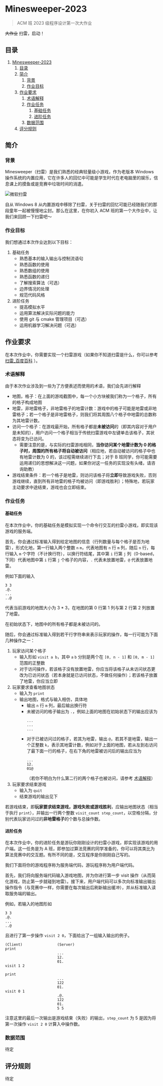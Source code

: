 # Minesweeper-2023
> ACM 班 2023 级程序设计第一次大作业

~~大作业~~ 扫雷，启动！

## 目录

1. [Minesweeper-2023](#minesweeper-2023)
   1. [目录](#目录)
   2. [简介](#简介)
      1. [背景](#背景)
      2. [作业目标](#作业目标)
   3. [作业要求](#作业要求)
      1. [术语解释](#术语解释)
      2. [作业任务](#作业任务)
         1. [基础任务](#基础任务)
         2. [进阶任务](#进阶任务)
      3. [数据范围](#数据范围)
   4. [评分规则](#评分规则)

## 简介
### 背景

Minesweeper（扫雷）是我们熟悉的经典轻量级小游戏，作为老版本 Windows 操作系统的内置应用，它在许多人的回忆中可能是学生时代在老电脑里的娱乐，信息课上的摸鱼或是竞赛中垃圾时间的消遣。

![微软扫雷](figures/microsoft-minesweeper.png)

自从 Windows 8 从内置游戏中移除了扫雷，关于扫雷的回忆可能已经随我们的那段童年一起被慢慢地尘封。那么在这里，在你初入 ACM 班的第一个大作业中，让我们来回顾一下扫雷吧～

### 作业目标

我们想通过本次作业达到以下目标：
1. 基础任务
   - 熟悉基本的输入输出与控制流语句
   - 熟悉函数的使用
   - 熟悉数组的使用
   - 熟悉函数的递归
   - 了解搜索算法（可选）
   - 边界情况的处理
   - 规范代码风格
2. 进阶任务
   - 提高模拟水平
   - 运用算法解决实际问题的能力
   - 使用 git 与 cmake 管理项目（可选）
   - 运用机器学习解决问题（可选）

## 作业要求

在本次作业中，你需要实现一个扫雷游戏（如果你不知道扫雷是什么，你可以参考 [扫雷_百度百科](https://baike.baidu.com/item/扫雷/12543) ）。

### 术语解释
由于本次作业涉及到一些为了方便表述而使用的术语，我们会先进行解释
- 地图，格子：在上面的游戏截图中，每一个小方块被我们称为一个格子，所有的格子构成地图
- 地雷，非地雷格子，非地雷格子的地雷计数：游戏中的格子可能是地雷或非地雷格子；若一个格子是非地雷格子，则我们将其周围八个格子中地雷的总数称为其地雷计数。
- 访问一个格子：在游戏最开始，所有格子都是**未被访问**的（即其内容对于用户是未知的），用户访问一个格子相当于传统扫雷游戏中左键单击该格子，其状态将变为已访问。
  - 需要注意的是，与实际的扫雷游戏相同，**当你访问某个地雷计数为 0 的格子时，周围的所有格子将自动被访问**（相应地，若自动被访问的格子中也有地雷计数为 0 的，该过程需继续进行下去；对于 B 班同学，你可能需要运用递归的思想解决这一问题，如果你对这一任务的实现没有头绪，请咨询助教）
- 游戏结束条件：若一个格子是地雷，则访问该格子将**立即**导致游戏失败，否则游戏继续，直到所有非地雷的格子均被访问（即游戏胜利）；特殊地，若玩家主动要求中途结束，游戏也会立即结束。

### 作业任务

#### 基础任务

在本次作业中，你的基础任务是模拟实现一个命令行交互的扫雷小游戏，即实现该游戏的服务端。

首先，你会通过标准输入得到给定地图的信息（行列数量与每个格子是否为地雷），形式化地，第一行输入两个整数 `n` `m`，代表地图有 `n` 行 `m` 列，随后 `n` 行，每行输入 `m` 个字符（不计换行符），以换行符结尾，其中第 `i` 行第 `j` 列（0-based，下同）代表地图中第 `i` 行第 `j` 个格子的内容，`.` 代表未放置地雷，`@` 代表放置地雷。

例如下面的输入
```
3 3
.@.
...
..@
```
代表当前游戏的地图大小为 3 * 3，在地图的第 0 行第 1 列与第 2 行第 2 列放置了地雷。

在初始状态下，地图中的所有格子都是未被访问的。

随后，你会通过标准输入得到若干行字符串来表示玩家的操作，每一行可能为下面几种操作之一：

1. 玩家访问某个格子
   - 输入形如 `visit a b`，其中 `a` `b` 分别是两个在 `[0, n - 1]` 和 `[0, m - 1]` 范围的正整数
   - 对于访问操作，若该格子没有放置地雷，你应当将该格子从未访问状态更改为已访问状态（若本身就是已访问状态，不做任何操作）；若该格子放置了地雷，你应当立即
2. 玩家要求查看地图状态
   - 输入为 `print`
   - 输出地图，格式与输入相仿，具体地
     - 输出 `n` 行 `m` 列，最后输出换行符
     - 未被访问的格子输出为 `.`，例如上面的地图在初始状态下的输出应该为
        ```
        ...
        ...
        ...
        ```
     - 对于已被访问过的格子，若其为地雷，输出 `@`，若其不是地雷，输出一个正整数 `k`，表示其地雷计数，例如对于上面的地图，若从左到右访问了最下面一行的格子，在右下角的地雷被访问后的输出应当为
        ```
        ...
        12.
        01@
        ```
        （若你不明白为什么第二行的两个格子也被访问，请参考 [术语解释](#术语解释)）
3. 玩家要求结束游戏
   - 输入为 `quit`
   - 结束游戏的输出见下

若游戏结束，即**玩家要求结束游戏，游戏失败或游戏胜利**，应输出地图状态（相当于执行 `print`），并输出一行两个整数 `visit_count step_count`，以空格分隔，分别代表玩家访问过的**非地雷格子**的个数与总操作数。

#### 进阶任务

在本次作业中，你的进阶任务是游玩你刚刚设计的扫雷小游戏，即实现该游戏的用户端。这一任务是为 A 班，即参加过算法竞赛的同学准备的，你可以将其类比为算法竞赛中的交互题。有所不同的是，交互程序是你刚刚自己写的。

我们下面将你的游戏程序称为服务端代码，游玩程序称为用户端代码。

首先，我们将向服务端代码输入游戏地图，并为你进行第一步 visit 操作（从而简化游戏，防止第一步就碰到地雷）。接下来，用户端代码可以多次向标准输出输出操作指令（与竞赛中一样，你需要在每次输出后刷新输出缓冲），并从标准输入读取服务端的输出。

例如，若输入的地图形如
```
3 3
.@.
...
..@
```

且进行了第一步操作 `visit 2 0`，下面给出了一组输入输出的例子。

```
(Client)                (Server)
print
                        ...
                        12.
                        01.
visit 1 2

print
                        ...
                        122
                        01.
visit 0 1               
                        .@.
                        122
                        01.
                        5 5
```

注意这里的最后一次输出是游戏结束（失败）的输出，`step_count` 为 5 是因为将第一次操作 `visit 2 0` 计算入中操作数。

### 数据范围

待定

## 评分规则

待定